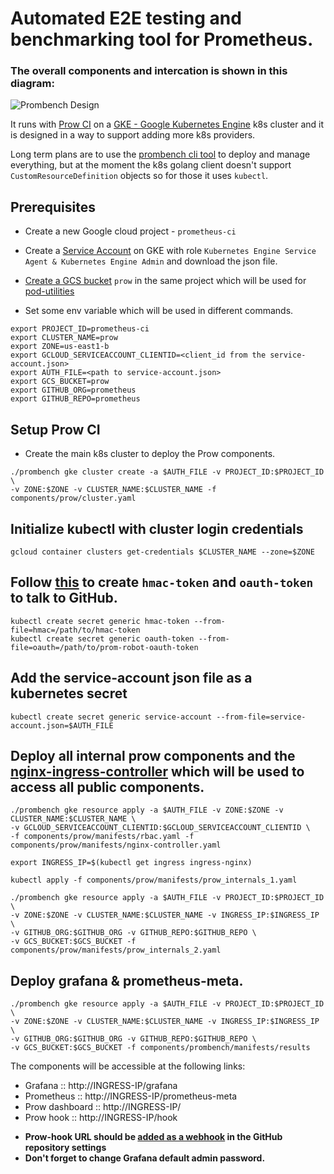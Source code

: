 # Automated E2E testing and benchmarking tool for Prometheus.


### The overall components and intercation is shown in this diagram:

![Prombench Design](design.svg)

It runs with [Prow CI](https://github.com/kubernetes/test-infra/blob/master/prow/) on a [GKE - Google Kubernetes Engine](https://cloud.google.com/kubernetes-engine/) k8s cluster and it is designed in a way to support adding more k8s providers.

Long term plans are to use the [prombench cli tool](cmd/prombench) to deploy and manage everything, but at the moment the  k8s golang client doesn't support `CustomResourceDefinition` objects so for those it uses `kubectl`.

## Prerequisites 
- Create a new Google cloud project - `prometheus-ci`
- Create a [Service Account](https://cloud.google.com/kubernetes-engine/docs/tutorials/authenticating-to-cloud-platform#step_3_create_service_account_credentials) on GKE with role `Kubernetes Engine Service Agent & Kubernetes Engine Admin` and download the json file.
- [Create a GCS bucket](https://console.cloud.google.com/storage/) `prow` in the same project which will be used for [pod-utilities](https://github.com/kubernetes/test-infra/blob/master/prow/pod-utilities.md)

- Set some env variable which will be used in different commands.
```
export PROJECT_ID=prometheus-ci 
export CLUSTER_NAME=prow
export ZONE=us-east1-b
export GCLOUD_SERVICEACCOUNT_CLIENTID=<client_id from the service-account.json>
export AUTH_FILE=<path to service-account.json>
export GCS_BUCKET=prow
export GITHUB_ORG=prometheus
export GITHUB_REPO=prometheus
```
## Setup Prow CI

- Create the main k8s cluster to deploy the Prow components.

```
./prombench gke cluster create -a $AUTH_FILE -v PROJECT_ID:$PROJECT_ID \
-v ZONE:$ZONE -v CLUSTER_NAME:$CLUSTER_NAME -f components/prow/cluster.yaml
```

## Initialize kubectl with cluster login credentials
```
gcloud container clusters get-credentials $CLUSTER_NAME --zone=$ZONE
```
## Follow [this](https://github.com/kubernetes/test-infra/blob/master/prow/getting_started.md#create-the-github-secrets) to create `hmac-token` and `oauth-token` to talk to GitHub.
```
kubectl create secret generic hmac-token --from-file=hmac=/path/to/hmac-token  
kubectl create secret generic oauth-token --from-file=oauth=/path/to/prom-robot-oauth-token
```
## Add the service-account json file as a kubernetes secret
```
kubectl create secret generic service-account --from-file=service-account.json=$AUTH_FILE
```

## Deploy all internal prow components and the [nginx-ingress-controller](https://github.com/kubernetes/ingress-nginx) which will be used to access all public components.
```
./prombench gke resource apply -a $AUTH_FILE -v ZONE:$ZONE -v CLUSTER_NAME:$CLUSTER_NAME \
-v GCLOUD_SERVICEACCOUNT_CLIENTID:$GCLOUD_SERVICEACCOUNT_CLIENTID \
-f components/prow/manifests/rbac.yaml -f components/prow/manifests/nginx-controller.yaml

export INGRESS_IP=$(kubectl get ingress ingress-nginx)

kubectl apply -f components/prow/manifests/prow_internals_1.yaml

./prombench gke resource apply -a $AUTH_FILE -v PROJECT_ID:$PROJECT_ID \
-v ZONE:$ZONE -v CLUSTER_NAME:$CLUSTER_NAME -v INGRESS_IP:$INGRESS_IP \
-v GITHUB_ORG:$GITHUB_ORG -v GITHUB_REPO:$GITHUB_REPO \
-v GCS_BUCKET:$GCS_BUCKET -f components/prow/manifests/prow_internals_2.yaml
```

## Deploy grafana & prometheus-meta.
```
./prombench gke resource apply -a $AUTH_FILE -v PROJECT_ID:$PROJECT_ID \
-v ZONE:$ZONE -v CLUSTER_NAME:$CLUSTER_NAME -v INGRESS_IP:$INGRESS_IP \
-v GITHUB_ORG:$GITHUB_ORG -v GITHUB_REPO:$GITHUB_REPO \
-v GCS_BUCKET:$GCS_BUCKET -f components/prombench/manifests/results
```

The components will be accessible at the following links:
  * Grafana ::  http://INGRESS-IP/grafana
  * Prometheus ::  http://INGRESS-IP/prometheus-meta
  * Prow dashboard :: http://INGRESS-IP/
  * Prow hook :: http://INGRESS-IP/hook

- **Prow-hook URL should be [added as a webhook](https://github.com/kubernetes/test-infra/blob/master/prow/getting_started.md#add-the-webhook-to-github) in the GitHub repository settings**
- __Don't forget to change Grafana default admin password.__